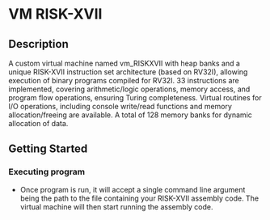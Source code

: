 # VM RISK-XVII

## Description

A custom virtual machine named vm_RISKXVII with heap banks and a unique RISK-XVII instruction set architecture (based on RV32I), allowing execution of binary programs compiled for RV32I.
33 instructions are implemented, covering arithmetic/logic operations, memory access, and program flow operations, ensuring Turing completeness.
Virtual routines for I/O operations, including console write/read functions and memory allocation/freeing are available.
A total of 128 memory banks for dynamic allocation of data.

## Getting Started

### Executing program

* Once program is run, it will accept a single command line argument being the path to the file containing your RISK-XVII assembly code. The virtual machine will then start running the assembly code.
